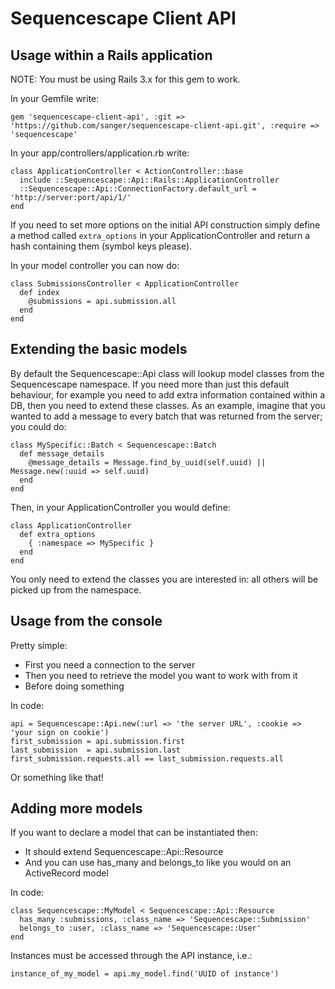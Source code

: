 Sequencescape Client API
========================

Usage within a Rails application
--------------------------------
NOTE: You must be using Rails 3.x for this gem to work.

In your Gemfile write: 

    gem 'sequencescape-client-api', :git => 'https://github.com/sanger/sequencescape-client-api.git', :require => 'sequencescape'

In your app/controllers/application.rb write:

    class ApplicationController < ActionController::base
      include ::Sequencescape::Api::Rails::ApplicationController
      ::Sequencescape::Api::ConnectionFactory.default_url = 'http://server:port/api/1/'
    end

If you need to set more options on the initial API construction simply define a method called `extra_options` in your ApplicationController and return a hash containing them (symbol keys please).

In your model controller you can now do:

    class SubmissionsController < ApplicationController
      def index
        @submissions = api.submission.all
      end
    end

Extending the basic models
--------------------------
By default the Sequencescape::Api class will lookup model classes from the Sequencescape namespace.  If you need more than just this default behaviour, for example you need to add extra information contained within a DB, then you need to extend these classes.  As an example, imagine that you wanted to add a message to every batch that was returned from the server; you could do:

    class MySpecific::Batch < Sequencescape::Batch
      def message_details
        @message_details = Message.find_by_uuid(self.uuid) || Message.new(:uuid => self.uuid)
      end
    end

Then, in your ApplicationController you would define:

    class ApplicationController
      def extra_options
        { :namespace => MySpecific }
      end
    end

You only need to extend the classes you are interested in: all others will be picked up from the namespace.

Usage from the console
----------------------

Pretty simple:

* First you need a connection to the server
* Then you need to retrieve the model you want to work with from it
* Before doing something

In code:

    api = Sequencescape::Api.new(:url => 'the server URL', :cookie => 'your sign on cookie')
    first_submission = api.submission.first
    last_submission  = api.submission.last
    first_submission.requests.all == last_submission.requests.all

Or something like that!

Adding more models
------------------
If you want to declare a model that can be instantiated then:

* It should extend Sequencescape::Api::Resource
* And you can use has_many and belongs_to like you would on an ActiveRecord model

In code:

    class Sequencescape::MyModel < Sequencescape::Api::Resource
      has_many :submissions, :class_name => 'Sequencescape::Submission'
      belongs_to :user, :class_name => 'Sequencescape::User'
    end

Instances must be accessed through the API instance, i.e.:

    instance_of_my_model = api.my_model.find('UUID of instance')

